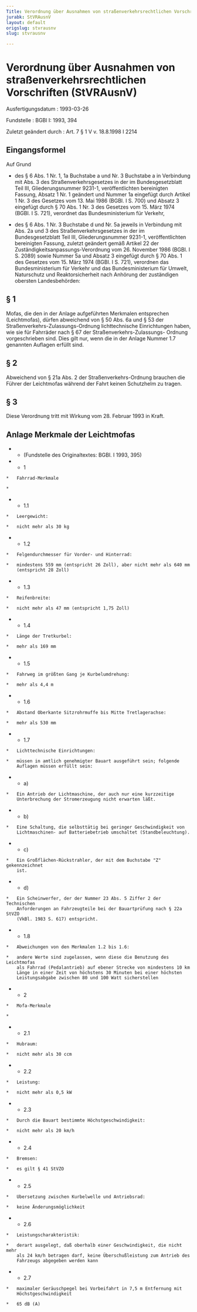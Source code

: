 ```yaml
---
Title: Verordnung über Ausnahmen von straßenverkehrsrechtlichen Vorschriften
jurabk: StVRAusnV
layout: default
origslug: stvrausnv
slug: stvrausnv

---
```


# Verordnung über Ausnahmen von straßenverkehrsrechtlichen Vorschriften (StVRAusnV)

Ausfertigungsdatum
:   1993-03-26

Fundstelle
:   BGBl I: 1993, 394

Zuletzt geändert durch
:   Art. 7 § 1 V v. 18.8.1998 I 2214


## Eingangsformel

Auf Grund

-   des § 6 Abs. 1 Nr. 1, 1a Buchstabe a und Nr. 3 Buchstabe a in
    Verbindung mit Abs. 3 des Straßenverkehrsgesetzes in der im
    Bundesgesetzblatt Teil III, Gliederungsnummer 9231-1, veröffentlichten
    bereinigten Fassung, Absatz 1 Nr. 1 geändert und Nummer 1a eingefügt
    durch Artikel 1 Nr. 3 des Gesetzes vom 13. Mai 1986 (BGBl. I S. 700)
    und Absatz 3 eingefügt durch § 70 Abs. 1 Nr. 3 des Gesetzes vom 15.
    März 1974 (BGBl. I S. 721), verordnet das Bundesministerium für
    Verkehr,


-   des § 6 Abs. 1 Nr. 3 Buchstabe d und Nr. 5a jeweils in Verbindung mit
    Abs. 2a und 3 des Straßenverkehrsgesetzes in der im Bundesgesetzblatt
    Teil III, Gliederungsnummer 9231-1, veröffentlichten bereinigten
    Fassung, zuletzt geändert gemäß Artikel 22 der
    Zuständigkeitsanpassungs-Verordnung vom 26. November 1986 (BGBl. I S.
    2089) sowie Nummer 5a und Absatz 3 eingefügt durch § 70 Abs. 1 des
    Gesetzes vom 15. März 1974 (BGBl. I S. 721), verordnen das
    Bundesministerium für Verkehr und das Bundesministerium für Umwelt,
    Naturschutz und Reaktorsicherheit nach Anhörung der zuständigen
    obersten Landesbehörden:





## § 1

Mofas, die den in der Anlage aufgeführten Merkmalen entsprechen
(Leichtmofas), dürfen abweichend von § 50 Abs. 6a und § 53 der
Straßenverkehrs-Zulassungs-Ordnung lichttechnische Einrichtungen
haben, wie sie für Fahrräder nach § 67 der Straßenverkehrs-Zulassungs-
Ordnung vorgeschrieben sind. Dies gilt nur, wenn die in der Anlage
Nummer 1.7 genannten Auflagen erfüllt sind.


## § 2

Abweichend von § 21a Abs. 2 der Straßenverkehrs-Ordnung brauchen die
Führer der Leichtmofas während der Fahrt keinen Schutzhelm zu tragen.


## § 3

Diese Verordnung tritt mit Wirkung vom 28. Februar 1993 in Kraft.


## Anlage Merkmale der Leichtmofas


*    *   (Fundstelle des Originaltextes: BGBl. I 1993, 395)


*    *   1

    *   Fahrrad-Merkmale

    *

*    *   1.1

    *   Leergewicht:

    *   nicht mehr als 30 kg


*    *   1.2

    *   Felgendurchmesser für Vorder- und Hinterrad:

    *   mindestens 559 mm (entspricht 26 Zoll), aber nicht mehr als 640 mm
        (entspricht 28 Zoll)


*    *   1.3

    *   Reifenbreite:

    *   nicht mehr als 47 mm (entspricht 1,75 Zoll)


*    *   1.4

    *   Länge der Tretkurbel:

    *   mehr als 169 mm


*    *   1.5

    *   Fahrweg im größten Gang je Kurbelumdrehung:

    *   mehr als 4,4 m


*    *   1.6

    *   Abstand Oberkante Sitzrohrmuffe bis Mitte Tretlagerachse:

    *   mehr als 530 mm


*    *   1.7

    *   Lichttechnische Einrichtungen:

    *   müssen in amtlich genehmigter Bauart ausgeführt sein; folgende
        Auflagen müssen erfüllt sein:


*    *   a)

    *   Ein Antrieb der Lichtmaschine, der auch nur eine kurzzeitige
        Unterbrechung der Stromerzeugung nicht erwarten läßt.


*    *   b)

    *   Eine Schaltung, die selbsttätig bei geringer Geschwindigkeit von
        Lichtmaschinen- auf Batteriebetrieb umschaltet (Standbeleuchtung).


*    *   c)

    *   Ein Großflächen-Rückstrahler, der mit dem Buchstabe "Z" gekennzeichnet
        ist.


*    *   d)

    *   Ein Scheinwerfer, der der Nummer 23 Abs. 5 Ziffer 2 der Technischen
        Anforderungen an Fahrzeugteile bei der Bauartprüfung nach § 22a StVZO
        (VkBl. 1983 S. 617) entspricht.


*    *   1.8

    *   Abweichungen von den Merkmalen 1.2 bis 1.6:

    *   andere Werte sind zugelassen, wenn diese die Benutzung des Leichtmofas
        als Fahrrad (Pedalantrieb) auf ebener Strecke von mindestens 10 km
        Länge in einer Zeit von höchstens 30 Minuten bei einer höchsten
        Leistungsabgabe zwischen 80 und 100 Watt sicherstellen


*    *   2

    *   Mofa-Merkmale

    *

*    *   2.1

    *   Hubraum:

    *   nicht mehr als 30 ccm


*    *   2.2

    *   Leistung:

    *   nicht mehr als 0,5 kW


*    *   2.3

    *   Durch die Bauart bestimmte Höchstgeschwindigkeit:

    *   nicht mehr als 20 km/h


*    *   2.4

    *   Bremsen:

    *   es gilt § 41 StVZO


*    *   2.5

    *   Übersetzung zwischen Kurbelwelle und Antriebsrad:

    *   keine Änderungsmöglichkeit


*    *   2.6

    *   Leistungscharakteristik:

    *   derart ausgelegt, daß oberhalb einer Geschwindigkeit, die nicht mehr
        als 24 km/h betragen darf, keine Überschußleistung zum Antrieb des
        Fahrzeugs abgegeben werden kann


*    *   2.7

    *   maximaler Geräuschpegel bei Vorbeifahrt in 7,5 m Entfernung mit
        Höchstgeschwindigkeit

    *   65 dB (A)





